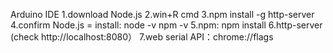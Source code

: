 Arduino IDE
1.download Node.js
2.win+R cmd
3.npm install -g http-server
4.confirm Node.js = install: node -v npm -v
5.npm: npm install
6.http-server (check http://localhost:8080）
7.web serial API：chrome://flags
